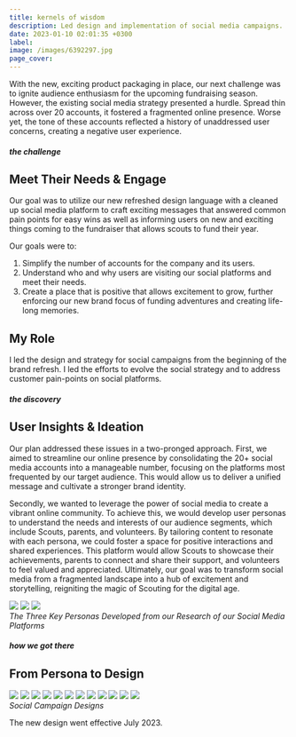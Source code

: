 ```yaml
---
title: kernels of wisdom
description: Led design and implementation of social media campaigns.
date: 2023-01-10 02:01:35 +0300
label:
image: /images/6392297.jpg
page_cover:
---
```


With the new, exciting product packaging in place, our next challenge was to ignite audience enthusiasm for the upcoming fundraising season. However, the existing social media strategy presented a hurdle. Spread thin across over 20 accounts, it fostered a fragmented online presence. Worse yet, the tone of these accounts reflected a history of unaddressed user concerns, creating a negative user experience.


##### the challenge
## Meet Their Needs & Engage
Our goal was to utilize our new refreshed design language with a cleaned up social media platform to craft exciting messages that answered common pain points for easy wins as well as informing users on new and exciting things coming to the fundraiser that allows scouts to fund their year. 

Our goals were to:
1. Simplify the number of accounts for the company and its users.  
2. Understand who and why users are visiting our social platforms and meet their needs. 
3. Create a place that is positive that allows excitement to grow, further enforcing our new brand focus of funding adventures and creating life-long memories.
 
## My Role
I led the design and strategy for social campaigns from the beginning of the brand refresh. I led the efforts to evolve the social strategy and to address customer pain-points on social platforms. 

##### the discovery
## User Insights & Ideation
Our plan addressed these issues in a two-pronged approach. First, we aimed to streamline our online presence by consolidating the 20+ social media accounts into a manageable number, focusing on the platforms most frequented by our target audience. This would allow us to deliver a unified message and cultivate a stronger brand identity.

Secondly, we wanted to leverage the power of social media to create a vibrant online community. To achieve this, we would develop user personas to understand the needs and interests of our audience segments, which include Scouts, parents, and volunteers. By tailoring content to resonate with each persona, we could foster a space for positive interactions and shared experiences. This platform would allow Scouts to showcase their achievements, parents to connect and share their support, and volunteers to feel valued and appreciated. Ultimately, our goal was to transform social media from a fragmented landscape into a hub of excitement and storytelling, reigniting the magic of Scouting for the digital age.

<div class="page__gallery__wrapper">
  <div class="page__gallery__images">
    <img src= /images/triple.jpg loading="lazy">
    <img src= /images/te-promo.png loading="lazy">
    <img src= /images/te-faq.jpg loading="lazy">
  </div>
  <em>The Three Key Personas Developed from our Research of our Social Media Platforms</em>
</div>

##### how we got there
## From Persona to Design

<div class="page__gallery__wrapper">
  <div class="page__gallery__images">
    <img src= /images/triple.jpg loading="lazy">
    <img src= /images/te-promo.png loading="lazy">
    <img src= /images/te-faq.jpg loading="lazy">
    <img src= /images/grayson.jpg loading="lazy">
    <img src= /images/te-adventure.png loading="lazy">
    <img src= /images/te-code.jpg loading="lazy">
    <img src= /images/cheddarbundle.jpg loading="lazy">
    <img src= /images/te-lifestyle04.jpg loading="lazy">
    <img src= /images/ask.png loading="lazy">
    <img src= /images/console.png loading="lazy">
    <img src= /images/goals.png loading="lazy">
    <img src= /images/te-tips.jpg loading="lazy">
  </div>
  <em>Social Campaign Designs</em>
</div>

The new design went effective July 2023. 